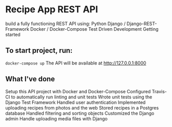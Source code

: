 # Recipe App REST API
build a fully functioning REST API using:
Python
Django / Django-REST-Framework
Docker / Docker-Compose
Test Driven Development
Getting started

## To start project, run:

```docker-compose up```
The API will be available at http://127.0.0.1:8000

## What I've done
Setup this API project with Docker and Docker-Compose
Configured Travis-CI to automatically run linting and unit tests
Wrote unit tests using the Django Test Framework
Handled user authentication
Implemented uploading recipes from photos and the web
Stored recipes in a Postgres database
Handled filtering and sorting objects
Customized the Django admin
Handle uploading media files with Django


